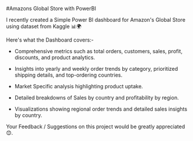 #Amazons Global Store with PowerBI

I recently created a Simple Power BI dashboard for Amazon's Global Store using dataset from Kaggle 📊🌍

Here's what the Dashboard covers:-

- Comprehensive metrics such as total orders, customers, sales, profit, discounts, and product analytics.

- Insights into yearly and weekly order trends by category, prioritized shipping details, and top-ordering countries.

- Market Specific analysis highlighting product uptake.

- Detailed breakdowns of Sales by country and profitability by region.

- Visualizations showing regional order trends and detailed sales insights by country.

Your Feedback / Suggestions on this project would be greatly appreciated 😊.
